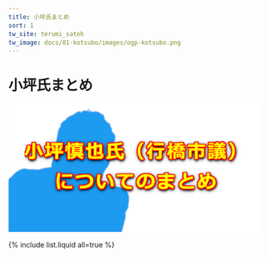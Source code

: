 ```yaml
---
title: 小坪氏まとめ
sort: 1
tw_site: terumi_satoh  
tw_image: docs/01-kotsubo/images/ogp-kotsubo.png  
---
```

# 小坪氏まとめ

![小坪氏まとめ](images/ogp-kotsubo.png)  

{% include list.liquid all=true %}
